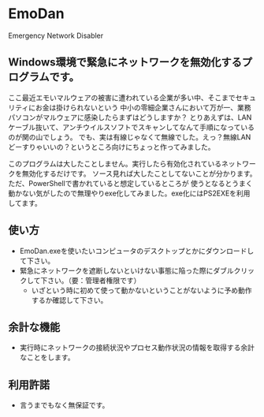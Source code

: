 # EmoDan
Emergency Network Disabler

## Windows環境で緊急にネットワークを無効化するプログラムです。

ここ最近エモいマルウェアの被害に遭われている企業が多い中、そこまでセキュリティにお金は掛けられないという
中小の零細企業さんにおいて万が一、業務パソコンがマルウェアに感染したらまずはどうしますか？
とりあえずは、LANケーブル抜いて、アンチウイルスソフトでスキャンしてなんて手順になっているのが関の山でしょう。
でも、実は有線じゃなくて無線でした。えっ？無線LANどーすりゃいいの？というところ向けにちょっと作ってみました。

このプログラムは大したことしません。実行したら有効化されているネットワークを無効化するだけです。
ソース見れば大したことしてないことが分かります。ただ、PowerShellで書かれていると想定しているところが
使うとなるとうまく動かない気がしたので無理やりexe化してみました。exe化にはPS2EXEを利用してます。

## 使い方

- EmoDan.exeを使いたいコンピュータのデスクトップとかにダウンロードして下さい。
- 緊急にネットワークを遮断しないといけない事態に陥った際にダブルクリックして下さい。（要：管理者権限です）
  - いざという時に初めて使って動かないということがないように予め動作するか確認して下さい。

## 余計な機能

- 実行時にネットワークの接続状況やプロセス動作状況の情報を取得する余計なことをします。

## 利用許諾

- 言うまでもなく無保証です。

